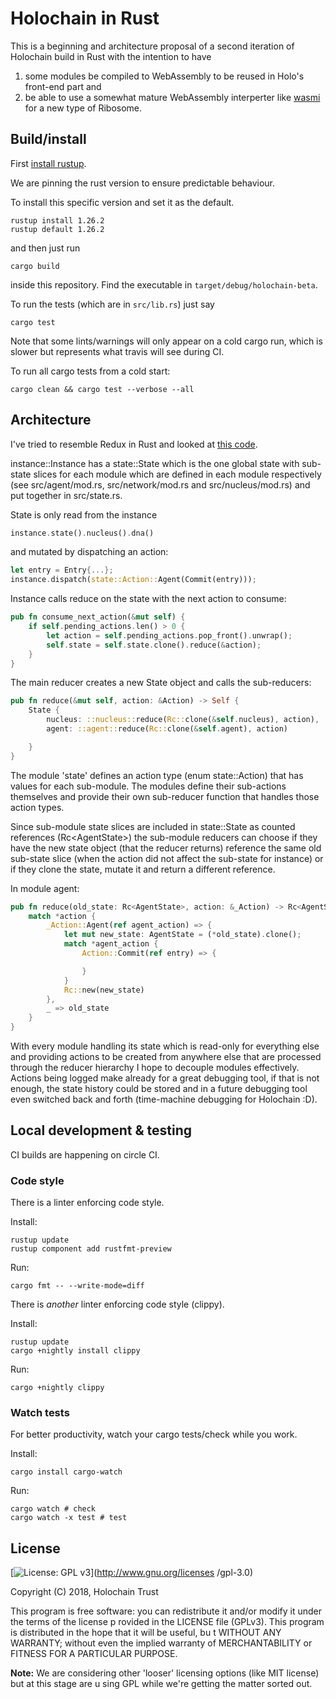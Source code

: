 # Holochain in Rust
This is a beginning and architecture proposal of a second iteration of
Holochain build in Rust with the intention to have
1. some modules be compiled to WebAssembly to be reused in Holo's front-end part and
2. be able to use a somewhat mature WebAssembly interperter like [wasmi](https://github.com/paritytech/wasmi) for a new type of Ribosome.

## Build/install
First [install rustup](https://www.rust-lang.org/en-US/install.html).

We are pinning the rust version to ensure predictable behaviour.

To install this specific version and set it as the default.

```
rustup install 1.26.2
rustup default 1.26.2
```

and then just run

```
cargo build
```

inside this repository.
Find the executable in ```target/debug/holochain-beta```.

To run the tests (which are in ```src/lib.rs```) just say

```
cargo test
```

Note that some lints/warnings will only appear on a cold cargo run, which is
slower but represents what travis will see during CI.

To run all cargo tests from a cold start:

```
cargo clean && cargo test --verbose --all
```

## Architecture
I've tried to resemble Redux in Rust and looked at [this code](https://github.com/rust-redux/rust-redux).

instance::Instance has a state::State which is the one global state with
sub-state slices for each module which are defined in each module respectively
(see src/agent/mod.rs, src/network/mod.rs and src/nucleus/mod.rs) and put
together in src/state.rs.

State is only read from the instance

```rs
instance.state().nucleus().dna()
```

and mutated by dispatching an action:

```rs
let entry = Entry{...};
instance.dispatch(state::Action::Agent(Commit(entry)));
```

Instance calls reduce on the state with the next action to consume:

```rs
pub fn consume_next_action(&mut self) {
    if self.pending_actions.len() > 0 {
        let action = self.pending_actions.pop_front().unwrap();
        self.state = self.state.clone().reduce(&action);
    }
}
```

The main reducer creates a new State object and calls the sub-reducers:

```rs
pub fn reduce(&mut self, action: &Action) -> Self {
    State {
        nucleus: ::nucleus::reduce(Rc::clone(&self.nucleus), action),
        agent: ::agent::reduce(Rc::clone(&self.agent), action)

    }
}
```

The module 'state' defines an action type (enum state::Action) that has values for
each sub-module. The modules define their sub-actions themselves and provide
their own sub-reducer function that handles those action types.

Since sub-module state slices are included in state::State as counted references (Rc\<AgentState>) the sub-module reducers can choose if they have the new state object (that the reducer returns) reference the same old sub-state slice (when the action did not affect the sub-state for instance) or if they clone the state, mutate it and return a different reference.

In module agent:

```rs
pub fn reduce(old_state: Rc<AgentState>, action: &_Action) -> Rc<AgentState> {
    match *action {
        _Action::Agent(ref agent_action) => {
            let mut new_state: AgentState = (*old_state).clone();
            match *agent_action {
                Action::Commit(ref entry) => {

                }
            }
            Rc::new(new_state)
        },
        _ => old_state
    }
}
```

With every module handling its state which is read-only for everything else and providing actions to be created from anywhere else that are processed through the reducer hierarchy I hope to decouple modules effectively. Actions being logged make already for a great debugging tool, if that is not enough, the state history could be stored and in a future debugging tool even switched back and forth (time-machine debugging for Holochain :D).

## Local development & testing

CI builds are happening on circle CI.

### Code style

There is a linter enforcing code style.

Install:

```
rustup update
rustup component add rustfmt-preview
```

Run:

```
cargo fmt -- --write-mode=diff
```

There is _another_ linter enforcing code style (clippy).


Install:

```
rustup update
cargo +nightly install clippy
```

Run:

```
cargo +nightly clippy
```

### Watch tests

For better productivity, watch your cargo tests/check while you work.

Install:

`cargo install cargo-watch`

Run:

```
cargo watch # check
cargo watch -x test # test
```

## License
[![License: GPL v3](https://img.shields.io/badge/License-GPL%20v3-blue.svg)](http://www.gnu.org/licenses
/gpl-3.0)

Copyright (C) 2018, Holochain Trust

This program is free software: you can redistribute it and/or modify it under the terms of the license p
rovided in the LICENSE file (GPLv3).  This program is distributed in the hope that it will be useful, bu
t WITHOUT ANY WARRANTY; without even the implied warranty of MERCHANTABILITY or FITNESS FOR A PARTICULAR
 PURPOSE.

**Note:** We are considering other 'looser' licensing options (like MIT license) but at this stage are u
sing GPL while we're getting the matter sorted out.
